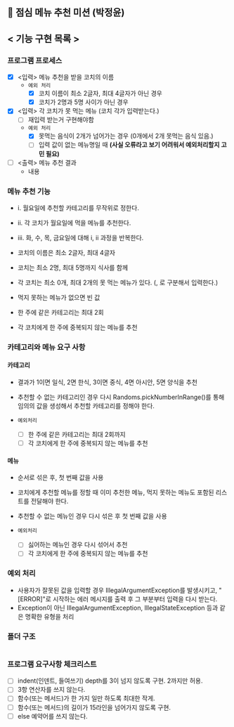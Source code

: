 ## 🚀 점심 메뉴 추천 미션 (박정윤)

## < 기능 구현 목록 >

### 프로그램 프로세스

- [x] <입력> 메뉴 추천을 받을 코치의 이름
    - `예외 처리`
        - [x] 코치 이름이 최소 2글자, 최대 4글자가 아닌 경우
        - [x] 코치가 2명과 5명 사이가 아닌 경우
- [x] <입력> 각 코치가 못 먹는 메뉴 (코치 각가 입력받는다.)
    - [ ] 재입력 받는거 구현해야함
    - `예외 처리`
        - [x] 못먹는 음식이 2개가 넘어가는 경우 (0개에서 2개 못먹는 음식 있음.)
        - [ ] 입력 값이 없는 메뉴명일 때 **(사실 오류라고 보기 어려워서 예외처리할지 고민 필요)**
- [ ] <출력> 메뉴 추천 결과
    - 내용

### 메뉴 추천 기능
- i. 월요일에 추천할 카테고리를 무작위로 정한다.
- ii. 각 코치가 월요일에 먹을 메뉴를 추천한다.
- iii. 화, 수, 목, 금요일에 대해 i, ii 과정을 반복한다.

- 코치의 이름은 최소 2글자, 최대 4글자
- 코치는 최소 2명, 최대 5명까지 식사를 함께
- 각 코치는 최소 0개, 최대 2개의 못 먹는 메뉴가 있다. (, 로 구분해서 입력한다.)
- 먹지 못하는 메뉴가 없으면 빈 값
- 한 주에 같은 카테고리는 최대 2회
- 각 코치에게 한 주에 중복되지 않는 메뉴를 추천

### 카테고리와 메뉴 요구 사항

#### 카테고리
- 결과가 1이면 일식, 2면 한식, 3이면 중식, 4면 아시안, 5면 양식을 추천
- 추천할 수 없는 카테고리인 경우 다시 Randoms.pickNumberInRange()를 통해 임의의 값을 생성해서 추천할 카테고리를 정해야 한다.

- `예외처리`
  - [ ] 한 주에 같은 카테고리는 최대 2회까지
  - [ ] 각 코치에게 한 주에 중복되지 않는 메뉴를 추천

#### 메뉴
- 순서로 섞은 후, 첫 번째 값을 사용
- 코치에게 추천할 메뉴를 정할 때 이미 추천한 메뉴, 먹지 못하는 메뉴도 포함된 리스트를 전달해야 한다.
- 추천할 수 없는 메뉴인 경우 다시 섞은 후 첫 번째 값을 사용

- `예외처리`
  - [ ] 싫어하는 메뉴인 경우 다시 섞어서 추천
  - [ ] 각 코치에게 한 주에 중복되지 않는 메뉴를 추천

### 예외 처리
- 사용자가 잘못된 값을 입력할 경우 IllegalArgumentException를 발생시키고, "[ERROR]"로 시작하는 에러 메시지를 출력 후 그 부분부터 입력을 다시 받는다.
- Exception이 아닌 IllegalArgumentException, IllegalStateException 등과 같은 명확한 유형을 처리

### 폴더 구조
```

```

### 프로그램 요구사항 체크리스트
- [ ] indent(인덴트, 들여쓰기) depth를 3이 넘지 않도록 구현. 2까지만 허용.
- [ ] 3항 연산자를 쓰지 않는다.
- [ ] 함수(또는 메서드)가 한 가지 일만 하도록 최대한 작게.
- [ ] 함수(또는 메서드)의 길이가 15라인을 넘어가지 않도록 구현.
- [ ] else 예약어를 쓰지 않는다.